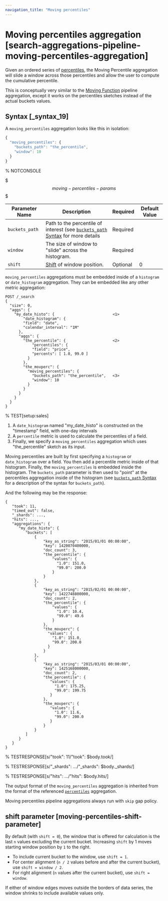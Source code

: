 ```yaml
---
navigation_title: "Moving percentiles"
---
```


# Moving percentiles aggregation [search-aggregations-pipeline-moving-percentiles-aggregation]


Given an ordered series of [percentiles](search-aggregations-metrics-percentile-aggregation.md), the Moving Percentile aggregation will slide a window across those percentiles and allow the user to compute the cumulative percentile.

This is conceptually very similar to the [Moving Function](search-aggregations-pipeline-movfn-aggregation.md) pipeline aggregation, except it works on the percentiles sketches instead of the actual buckets values.

## Syntax [_syntax_19]

A `moving_percentiles` aggregation looks like this in isolation:

```js
{
  "moving_percentiles": {
    "buckets_path": "the_percentile",
    "window": 10
  }
}
```

%  NOTCONSOLE

$$$moving-percentiles-params$$$

| Parameter Name | Description | Required | Default Value |
| --- | --- | --- | --- |
| `buckets_path` | Path to the percentile of interest (see [`buckets_path` Syntax](search-aggregations-pipeline.md#buckets-path-syntax) for more details | Required |  |
| `window` | The size of window to "slide" across the histogram. | Required |  |
| `shift` | [Shift](search-aggregations-pipeline-movfn-aggregation.md#shift-parameter) of window position. | Optional | 0 |

`moving_percentiles` aggregations must be embedded inside of a `histogram` or `date_histogram` aggregation. They can be embedded like any other metric aggregation:

```console
POST /_search
{
  "size": 0,
  "aggs": {
    "my_date_histo": {                          <1>
        "date_histogram": {
        "field": "date",
        "calendar_interval": "1M"
      },
      "aggs": {
        "the_percentile": {                     <2>
            "percentiles": {
            "field": "price",
            "percents": [ 1.0, 99.0 ]
          }
        },
        "the_movperc": {
          "moving_percentiles": {
            "buckets_path": "the_percentile",   <3>
            "window": 10
          }
        }
      }
    }
  }
}
```

%  TEST[setup:sales]

1. A `date_histogram` named "my_date_histo" is constructed on the "timestamp" field, with one-day intervals
2. A `percentile` metric is used to calculate the percentiles of a field.
3. Finally, we specify a `moving_percentiles` aggregation which uses "the_percentile" sketch as its input.


Moving percentiles are built by first specifying a `histogram` or `date_histogram` over a field. You then add a percentile metric inside of that histogram. Finally, the `moving_percentiles` is embedded inside the histogram. The `buckets_path` parameter is then used to "point" at the percentiles aggregation inside of the histogram (see [`buckets_path` Syntax](search-aggregations-pipeline.md#buckets-path-syntax) for a description of the syntax for `buckets_path`).

And the following may be the response:

```console-result
{
   "took": 11,
   "timed_out": false,
   "_shards": ...,
   "hits": ...,
   "aggregations": {
      "my_date_histo": {
         "buckets": [
             {
                 "key_as_string": "2015/01/01 00:00:00",
                 "key": 1420070400000,
                 "doc_count": 3,
                 "the_percentile": {
                     "values": {
                       "1.0": 151.0,
                       "99.0": 200.0
                     }
                 }
             },
             {
                 "key_as_string": "2015/02/01 00:00:00",
                 "key": 1422748800000,
                 "doc_count": 2,
                 "the_percentile": {
                     "values": {
                       "1.0": 10.4,
                       "99.0": 49.6
                     }
                 },
                 "the_movperc": {
                   "values": {
                     "1.0": 151.0,
                     "99.0": 200.0
                   }
                 }
             },
             {
                 "key_as_string": "2015/03/01 00:00:00",
                 "key": 1425168000000,
                 "doc_count": 2,
                 "the_percentile": {
                    "values": {
                      "1.0": 175.25,
                      "99.0": 199.75
                    }
                 },
                 "the_movperc": {
                    "values": {
                      "1.0": 11.6,
                      "99.0": 200.0
                    }
                 }
             }
         ]
      }
   }
}
```

%  TESTRESPONSE[s/"took": 11/"took": $body.took/]

%  TESTRESPONSE[s/"_shards": \.\.\./"_shards": $body._shards/]

%  TESTRESPONSE[s/"hits": \.\.\./"hits": $body.hits/]

The output format of the `moving_percentiles` aggregation is inherited from the format of the referenced [`percentiles`](search-aggregations-metrics-percentile-aggregation.md) aggregation.

Moving percentiles pipeline aggregations always run with `skip` gap policy.


## shift parameter [moving-percentiles-shift-parameter]

By default (with `shift = 0`), the window that is offered for calculation is the last `n` values excluding the current bucket. Increasing `shift` by 1 moves starting window position by `1` to the right.

* To include current bucket to the window, use `shift = 1`.
* For center alignment (`n / 2` values before and after the current bucket), use `shift = window / 2`.
* For right alignment (`n` values after the current bucket), use `shift = window`.

If either of window edges moves outside the borders of data series, the window shrinks to include available values only.


